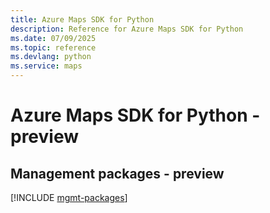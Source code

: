 ```yaml
---
title: Azure Maps SDK for Python
description: Reference for Azure Maps SDK for Python
ms.date: 07/09/2025
ms.topic: reference
ms.devlang: python
ms.service: maps
---
```

# Azure Maps SDK for Python - preview

## Management packages - preview
[!INCLUDE [mgmt-packages](maps-mgmt-index.md)]